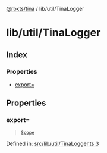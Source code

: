 [@rbxts/tina](modules.md) / lib/util/TinaLogger

# lib/util/TinaLogger

## Index

### Properties

- [export=](lib_util_TinaLogger.md#export=)

## Properties

### export=

> [`Scope`](lib_logger_Logger.md#scope)

Defined in: [src/lib/util/TinaLogger.ts:3](https://github.com/AetherInteractiveLtd/Tina/blob/7f2c41e/src/lib/util/TinaLogger.ts#L3)
